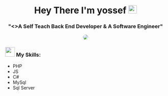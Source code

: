 <h1 align="center">Hey There I'm yossef <img src="https://media.giphy.com/media/hvRJCLFzcasrR4ia7z/giphy.gif" width="26" /></h1>
<h3 align="center">"<>A Self Teach Back End Developer & A Software Engineer</>"</h3>

<!-- Gif -->
<div align="center" >
<img style="border-radius: 10px" src="https://media.giphy.com/media/ZVik7pBtu9dNS/giphy.gif">
</div>

<!-- My Skills -->
<div>
<h3>
  <img src="https://media2.giphy.com/media/QssGEmpkyEOhBCb7e1/giphy.gif?cid=ecf05e47a0n3gi1bfqntqmob8g9aid1oyj2wr3ds3mg700bl&rid=giphy.gif" width="30">
  My Skills:
</h3>
  <ul>
  <li>PHP</li>
    <li>JS</li>
        <li>C#</li>
    <li>MySql</li>
    <li>Sql Server</li>
  </ul>
  
</div>




